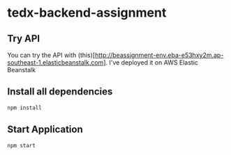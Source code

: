 # tedx-backend-assignment

## Try API
You can try the API with (this)[http://beassignment-env.eba-e53hxy2m.ap-southeast-1.elasticbeanstalk.com]. I've deployed it on AWS Elastic Beanstalk

## Install all dependencies
```sh
npm install
```

## Start Application
```sh
npm start
```
